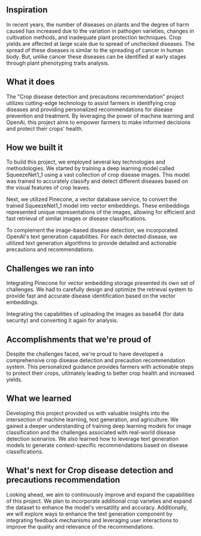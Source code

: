 ## Inspiration
In recent years, the number of diseases on plants and the degree of harm caused has increased due to the variation in pathogen varieties, changes in cultivation methods,  and inadequate plant protection techniques. Crop yields are affected at large scale due  to spread of unchecked diseases. The spread of these diseases is similar to the spreading of cancer in human body. But, unlike cancer these diseases can be identified at early stages through plant phenotyping traits analysis.

## What it does
The "Crop disease detection and precautions recommendation" project utilizes cutting-edge technology to assist farmers in identifying crop diseases and providing personalized recommendations for disease prevention and treatment. By leveraging the power of machine learning and OpenAi, this project aims to empower farmers to make informed decisions and protect their crops' health.

## How we built it
To build this project, we employed several key technologies and methodologies. We started by training a deep learning model called SqueezeNet1_1 using a vast collection of crop disease images. This model was trained to accurately classify and detect different diseases based on the visual features of crop leaves.

Next, we utilized Pinecone, a vector database service, to convert the trained SqueezeNet1_1 model into vector embeddings. These embeddings represented unique representations of the images, allowing for efficient and fast retrieval of similar images or disease classifications.

To complement the image-based disease detection, we incorporated OpenAI's text generation capabilities. For each detected disease, we utilized text generation algorithms to provide detailed and actionable precautions and recommendations.

## Challenges we ran into
Integrating Pinecone for vector embedding storage presented its own set of challenges. We had to carefully design and optimize the retrieval system to provide fast and accurate disease identification based on the vector embeddings.

Integrating the capabilities of uploading the images as base64 (for data security) and converting it again for analysis.

## Accomplishments that we're proud of
Despite the challenges faced, we're proud to have developed a comprehensive crop disease detection and precaution recommendation system.  This personalized guidance provides farmers with actionable steps to protect their crops, ultimately leading to better crop health and increased yields.

## What we learned
Developing this project provided us with valuable insights into the intersection of machine learning, text generation, and agriculture. We gained a deeper understanding of training deep learning models for image classification and the challenges associated with real-world disease detection scenarios. We also learned how to leverage text generation models to generate context-specific recommendations based on disease classifications.

## What's next for Crop disease detection and precautions recommendation
Looking ahead, we aim to continuously improve and expand the capabilities of this project. We plan to incorporate additional crop varieties and expand the dataset to enhance the model's versatility and accuracy. Additionally, we will explore ways to enhance the text generation component by integrating feedback mechanisms and leveraging user interactions to improve the quality and relevance of the recommendations.
